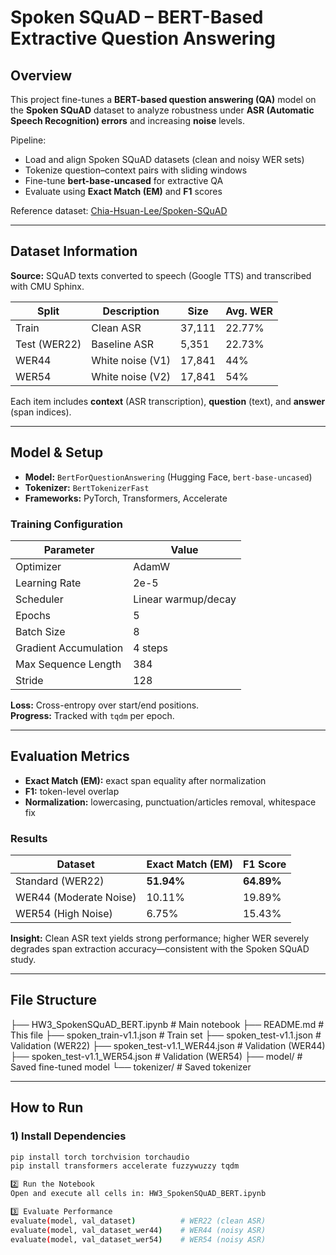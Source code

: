 # Spoken SQuAD – BERT-Based Extractive Question Answering

## Overview
This project fine-tunes a **BERT-based question answering (QA)** model on the **Spoken SQuAD** dataset to analyze robustness under **ASR (Automatic Speech Recognition) errors** and increasing **noise** levels.

Pipeline:
- Load and align Spoken SQuAD datasets (clean and noisy WER sets)
- Tokenize question–context pairs with sliding windows
- Fine-tune **bert-base-uncased** for extractive QA
- Evaluate using **Exact Match (EM)** and **F1** scores

Reference dataset: [Chia-Hsuan-Lee/Spoken-SQuAD](https://github.com/Chia-Hsuan-Lee/Spoken-SQuAD)

---

## Dataset Information

**Source:** SQuAD texts converted to speech (Google TTS) and transcribed with CMU Sphinx.

| Split            | Description        | Size    | Avg. WER |
|------------------|--------------------|---------|----------|
| Train            | Clean ASR          | 37,111  | 22.77%   |
| Test (WER22)     | Baseline ASR       | 5,351   | 22.73%   |
| WER44            | White noise (V1)   | 17,841  | 44%      |
| WER54            | White noise (V2)   | 17,841  | 54%      |

Each item includes **context** (ASR transcription), **question** (text), and **answer** (span indices).

---

## Model & Setup

- **Model:** `BertForQuestionAnswering` (Hugging Face, `bert-base-uncased`)
- **Tokenizer:** `BertTokenizerFast`
- **Frameworks:** PyTorch, Transformers, Accelerate

### Training Configuration

| Parameter                | Value        |
|--------------------------|--------------|
| Optimizer                | AdamW        |
| Learning Rate            | 2e-5         |
| Scheduler                | Linear warmup/decay |
| Epochs                   | 5            |
| Batch Size               | 8            |
| Gradient Accumulation    | 4 steps      |
| Max Sequence Length      | 384          |
| Stride                   | 128          |

**Loss:** Cross-entropy over start/end positions.  
**Progress:** Tracked with `tqdm` per epoch.

---

## Evaluation Metrics

- **Exact Match (EM):** exact span equality after normalization  
- **F1:** token-level overlap  
- **Normalization:** lowercasing, punctuation/articles removal, whitespace fix

### Results

| Dataset                | Exact Match (EM) | F1 Score |
|------------------------|------------------|----------|
| Standard (WER22)       | **51.94%**       | **64.89%** |
| WER44 (Moderate Noise) | 10.11%           | 19.89%   |
| WER54 (High Noise)     | 6.75%            | 15.43%   |

**Insight:** Clean ASR text yields strong performance; higher WER severely degrades span extraction accuracy—consistent with the Spoken SQuAD study.

---

## File Structure
├── HW3_SpokenSQuAD_BERT.ipynb # Main notebook
├── README.md # This file
├── spoken_train-v1.1.json # Train set
├── spoken_test-v1.1.json # Validation (WER22)
├── spoken_test-v1.1_WER44.json # Validation (WER44)
├── spoken_test-v1.1_WER54.json # Validation (WER54)
├── model/ # Saved fine-tuned model
└── tokenizer/ # Saved tokenizer

---

## How to Run

### 1) Install Dependencies
```bash
pip install torch torchvision torchaudio
pip install transformers accelerate fuzzywuzzy tqdm

2️⃣ Run the Notebook
Open and execute all cells in: HW3_SpokenSQuAD_BERT.ipynb

3️⃣ Evaluate Performance
evaluate(model, val_dataset)          # WER22 (clean ASR)
evaluate(model, val_dataset_wer44)    # WER44 (noisy ASR)
evaluate(model, val_dataset_wer54)    # WER54 (noisy ASR)

